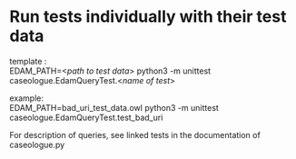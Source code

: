 # Run tests individually with their test data

template :\
EDAM_PATH=<_path to test data_> python3 -m unittest caseologue.EdamQueryTest.<_name of test_> 


example:\
EDAM_PATH=bad_uri_test_data.owl python3 -m unittest caseologue.EdamQueryTest.test_bad_uri

For description of queries, see linked tests in the documentation of caseologue.py